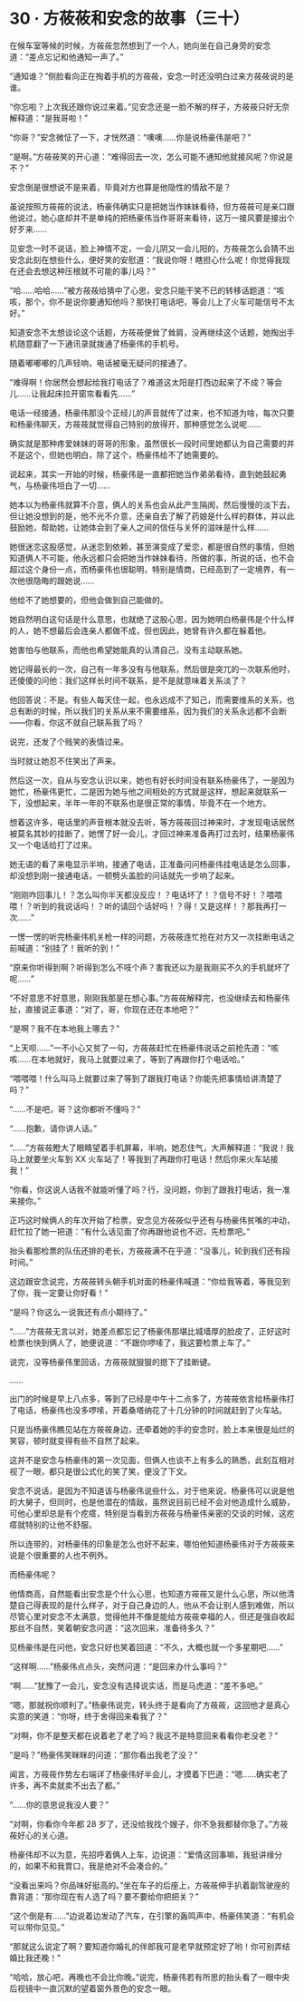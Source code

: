 <link rel="stylesheet" href="../../styles/text.css"/>
<h1>30 · 方莜莜和安念的故事（三十）</h1>

在候车室等候的时候，方莜莜忽然想到了一个人，她向坐在自己身旁的安念道：“差点忘记和他通知一声了。”

“通知谁？”侧脸看向正在掏着手机的方莜莜，安念一时还没明白过来方莜莜说的是谁。

“你忘啦？上次我还跟你说过来着。”见安念还是一脸不解的样子，方莜莜只好无奈解释道：“是我哥啦！”

“你哥？”安念微怔了一下，才恍然道：“噢噢……你是说杨豪伟是吧？”

“是啊。”方莜莜笑的开心道：“难得回去一次，怎么可能不通知他就接风呢？你说是不？”

安念倒是很想说不是来着，毕竟对方也算是他隐性的情敌不是？

虽说按照方莜莜的说法，杨豪伟确实只是把她当作妹妹看待，但方莜莜可是亲口跟他说过，她心底却并不是单纯的把杨豪伟当作哥哥来看待，这万一接风要是接出个好歹来……

见安念一时不说话，脸上神情不定，一会儿阴又一会儿阳的，方莜莜怎么会猜不出安念此刻在想些什么，便好笑的安慰道：“我说你呀！瞎担心什么呢！你觉得我现在还会去想这种压根就不可能的事儿吗？”

“哈……哈哈……”被方莜莜给猜中了心思，安念只能干笑不已的转移话题道：“咳咳，那个，你不是说你要通知他吗？那快打电话吧，等会儿上了火车可能信号不太好。”

知道安念不太想谈论这个话题，方莜莜便耸了耸肩，没再继续这个话题，她掏出手机随意翻了一下通讯录就拨通了杨豪伟的手机号。

随着嘟嘟嘟的几声轻响，电话被毫无疑问的接通了。

“难得啊！你居然会想起给我打电话了？难道这太阳是打西边起来了不成？等会儿……让我起床拉开窗帘看看先……”

电话一经接通，杨豪伟那没个正经儿的声音就传了过来，也不知道为啥，每次只要和杨豪伟聊天，方莜莜就觉得自己特别的放得开，那种感觉怎么说呢……

确实就是那种疼爱妹妹的哥哥的形象，虽然很长一段时间里她都认为自己需要的并不是这个，但她也明白，除了这个，杨豪伟给不了她需要的。

说起来，其实一开始的时候，杨豪伟是一直都把她当作弟弟看待，直到她鼓起勇气，与杨豪伟坦白了一切……

她本以为杨豪伟就算不介意，俩人的关系也会从此产生隔阂，然后慢慢的淡下去，但让她没想到的是，他不光不介意，还亲自去了解了药娘是什么样的群体，并以此鼓励她，帮助她，让她体会到了亲人之间的信任与关怀的滋味是什么样……

她很迷恋这股感觉，从迷恋到依赖，甚至演变成了爱恋，都是很自然的事情，但她知道俩人不可能，他永远都只会把她当作妹妹看待，所做的事，所说的话，也不会超过这个身份一点，而杨豪伟也很聪明，特别是情商，已经高到了一定境界，有一次他很隐晦的跟她说……

他给不了她想要的，但他会做到自己能做的。

她自然明白这句话是什么意思，也就绝了这股心思，因为她明白杨豪伟是个什么样的人，她不想最后会连亲人都做不成，但也因此，她曾有许久都在躲着他。

她害怕与他联系，而他也希望她能真的认清自己，没有主动联系她。

她记得最长的一次，自己有一年多没有与他联系，然后很是突兀的一次联系他时，还傻傻的问他：我们这样长时间不联系，是不是就意味着关系淡了？

他回答说：不是。有些人每天住一起，也永远成不了知己，而需要维系的关系，也总有断的时候，所以我们的关系从来不需要维系，因为我们的关系永远都不会断——你看，你这不就自己联系我了吗？

说完，还发了个贱笑的表情过来。

当时就让她忍不住笑出了声来。

然后这一次，自从与安念认识以来，她也有好长时间没有联系杨豪伟了，一是因为她忙，杨豪伟更忙，二是因为她与他之间相处的方式就是这样，想起来就联系一下，没想起来，半年一年的不联系也是很正常的事情，毕竟不在一个地方。

想着这许多，电话里的声音根本就没去听，等方莜莜回过神来时，才发现电话居然被莫名其妙的挂断了，她愣了好一会儿，才回过神来准备再打过去时，结果杨豪伟又一个电话给打了过来。

她无语的看了来电显示半响，接通了电话，正准备问问杨豪伟挂电话是怎么回事，却没想到刚一接通电话，一顿劈头盖脸的问话就先一步响了起来。

“刚刚咋回事儿！？怎么叫你半天都没反应！？电话坏了！？信号不好！？喂喂喂！？听到的我说话吗！？听的请回个话好吗！？得！又是这样！？那我再打一次……”

一愣一愣的听完杨豪伟机关枪一样的问题，方莜莜连忙抢在对方又一次挂断电话之前喊道：“别挂了！我听的到！”

“原来你听得到啊？听得到怎么不吱个声？害我还以为是我刚买不久的手机就坏了呢……”

“不好意思不好意思，刚刚我那是在想心事。”方莜莜解释完，也没继续去和杨豪伟扯，直接说正事道：“对了，哥，你现在还在本地吧？”

“是啊？我不在本地我上哪去？”

“上天呗……”一不小心又贫了一句，方莜莜赶忙在杨豪伟说话之前抢先道：“咳咳……在本地就好，我马上就要过来了，等到了再跟你打个电话哈。”

“喂喂喂！什么叫马上就要过来了等到了跟我打电话？你能先把事情给讲清楚了吗？”

“……不是吧，哥？这你都听不懂吗？”

“……抱歉，请你讲人话。”

“……”方莜莜瞪大了眼睛望着手机屏幕，半响，她忍住气，大声解释道：“我说！我马上就要坐火车到 XX 火车站了！等我到了再跟你打电话！然后你来火车站接我！”

“你看，你这说人话我不就能听懂了吗？行，没问题，你到了跟我打电话，我一准来接你。”

正巧这时候俩人的车次开始了检票，安念见方莜莜似乎还有与杨豪伟贫嘴的冲动，赶忙拉了她一把道：“有什么话见面了你再跟他说也不迟，先检票吧。”

抬头看那检票的队伍还排的老长，方莜莜满不在乎道：“没事儿，轮到我们还有段时间。”

这边跟安念说完，方莜莜转头朝手机对面的杨豪伟喊道：“你给我等着，等我见到了你，我一定要让你好看！”

“是吗？你这么一说我还有点小期待了。”

“……”方莜莜无言以对，她差点都忘记了杨豪伟那堪比城墙厚的脸皮了，正好这时检票也快到俩人了，她便说道：“不跟你啰嗦了，我这要检票上车了。”

说完，没等杨豪伟里回话，方莜莜就狠狠的摁下了挂断键。

……

出门的时候是早上八点多，等到了已经是中午十二点多了，方莜莜依言给杨豪伟打了电话，杨豪伟也没多啰嗦，开着桑塔纳花了十几分钟的时间就赶到了火车站。

只是当杨豪伟瞧见站在方莜莜身边，还牵着她的手的安念时，脸上本来很是灿烂的笑容，顿时就变得有些不自然了起来。

这并不是安念与杨豪伟的第一次见面，但俩人也谈不上有多么的熟悉，此刻互相对视了一眼，都只是很公式化的笑了笑，便没了下文。

安念不说话，是因为不知道该与杨豪伟说些什么，对于他来说，杨豪伟可以说是他的大舅子，但同时，也是他潜在的情敌，虽然说目前已经不会对他造成什么威胁，可他心里却总是有个疙瘩，特别是当看到方莜莜与杨豪伟亲密的交谈的时候，这疙瘩就特别的让他不舒服。

所以连带的，对杨豪伟的印象是怎么也好不起来，哪怕他知道杨豪伟对于方莜莜来说是个很重要的人也不例外。

而杨豪伟呢？

他情商高，自然能看出安念是个什么心思，也知道方莜莜又是什么心思，所以他清楚自己得表现的是什么样子，对于自己身边的人，他从不会让别人感到难做，所以尽管心里对安念不太满意，觉得他并不像是能给方莜莜幸福的人，但还是强自收起那丝不自然，笑着朝安念问道：“这次回来，准备待多久？”

见杨豪伟是在问他，安念只好也笑着回道：“不久，大概也就一个多星期吧……”

“这样啊……”杨豪伟点点头，突然问道：“是回来办什么事吗？”

“啊……”犹豫了一会儿，安念没有选择说实话，而是马虎道：“差不多吧。”

“嗯，那就祝你顺利了。”杨豪伟说完，转头终于是看向了方莜莜，这回他才是真心实意的笑道：“你呀，终于舍得回来看我了？”

“对啊，你不是整天都在说着老了老了吗？我这不是特意回来看看你老没老？”

“是吗？”杨豪伟笑眯眯的问道：“那你看出我老了没？”

闻言，方莜莜作势左右端详了杨豪伟好半会儿，才摸着下巴道：“嗯……确实老了许多，再不卖就卖不出去了都。”

“……你的意思说我没人要？”

“对啊，你看你今年都 28 岁了，还没给我找个嫂子，你不急我都替你急了。”方莜莜好心的关心道。

杨豪伟却不以为意，先招呼着俩人上车，边说道：“爱情这回事嘛，我挺讲缘分的，如果不和我胃口，我是绝对不会凑合的。”

“没看出来吗？你品味好挺高的。”坐在车子的后座上，方莜莜伸手扒着副驾驶座的靠背道：“那你现在有人选了吗？要不要给你把把关？”

“这个倒是有……”边说着边发动了汽车，在引擎的轰鸣声中，杨豪伟笑道：“有机会可以带你见见。”

“那就这么说定了啊？要知道你婚礼的伴郎我可是老早就预定好了哟！你可别弄结婚比我还晚！”

“哈哈，放心吧，再晚也不会比你晚。”说完，杨豪伟若有所思的抬头看了一眼中央后视镜中一直沉默的望着窗外景色的安念一眼。
